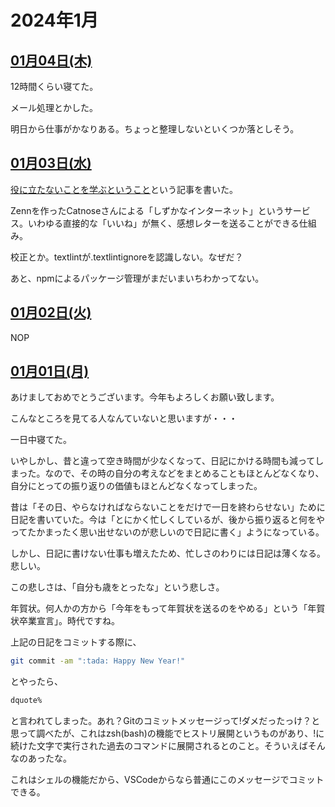 # 2024年1月

## [01月04日(木)](#04) <a id="04"></a>

12時間くらい寝てた。

メール処理とかした。

明日から仕事がかなりある。ちょっと整理しないといくつか落としそう。

## [01月03日(水)](#03) <a id="03"></a>

[役に立たないことを学ぶということ](https://sizu.me/kaityo256/posts/0nf7davb38nz)という記事を書いた。

Zennを作ったCatnoseさんによる「しずかなインターネット」というサービス。いわゆる直接的な「いいね」が無く、感想レターを送ることができる仕組み。

校正とか。textlintが.textlintignoreを認識しない。なぜだ？

あと、npmによるパッケージ管理がまだいまいちわかってない。

## [01月02日(火)](#02) <a id="02"></a>

NOP

## [01月01日(月)](#01) <a id="01"></a>

あけましておめでとうございます。今年もよろしくお願い致します。

こんなところを見てる人なんていないと思いますが・・・

一日中寝てた。

いやしかし、昔と違って空き時間が少なくなって、日記にかける時間も減ってしまった。なので、その時の自分の考えなどをまとめることもほとんどなくなり、自分にとっての振り返りの価値もほとんどなくなってしまった。

昔は「その日、やらなければならないことをだけで一日を終わらせない」ために日記を書いていた。今は「とにかく忙しくしているが、後から振り返ると何をやってたかまったく思い出せないのが悲しいので日記に書く」ようになっている。

しかし、日記に書けない仕事も増えたため、忙しさのわりには日記は薄くなる。悲しい。

この悲しさは、「自分も歳をとったな」という悲しさ。

年賀状。何人かの方から「今年をもって年賀状を送るのをやめる」という「年賀状卒業宣言」。時代ですね。

上記の日記をコミットする際に、

```sh
git commit -am ":tada: Happy New Year!"
```

とやったら、

```sh
dquote%
```

と言われてしまった。あれ？Gitのコミットメッセージって!ダメだったっけ？と思って調べたが、これはzsh(bash)の機能でヒストリ展開というものがあり、!に続けた文字で実行された過去のコマンドに展開されるとのこと。そういえばそんなのあったな。

これはシェルの機能だから、VSCodeからなら普通にこのメッセージでコミットできる。
